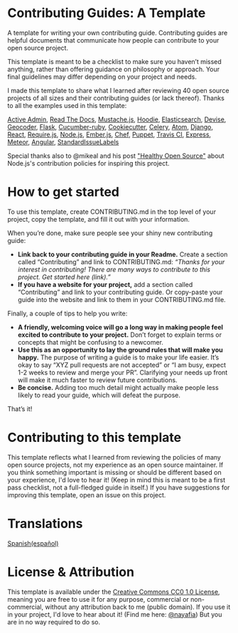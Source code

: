 # Contributing Guides: A Template

A template for writing your own contributing guide. Contributing guides are helpful documents that communicate how people can contribute to your open source project.

This template is meant to be a checklist to make sure you haven’t missed anything, rather than offering guidance on philosophy or approach. Your final guidelines may differ depending on your project and needs.

I made this template to share what I learned after reviewing 40 open source projects of all sizes and their contributing guides (or lack thereof). Thanks to all the examples used in this template:

[Active Admin](https://github.com/activeadmin/activeadmin/blob/master/CONTRIBUTING.md), [Read The Docs](http://read-the-docs.readthedocs.org/en/latest/contribute.html), [Mustache.js](https://github.com/janl/mustache.js/#contributing), [Hoodie](https://github.com/hoodiehq/hoodie/blob/master/CONTRIBUTING.md), [Elasticsearch](https://github.com/elastic/elasticsearch/blob/master/CONTRIBUTING.md), [Devise](https://github.com/plataformatec/devise/blob/master/CONTRIBUTING.md), [Geocoder](https://github.com/alexreisner/geocoder#contributing), [Flask](https://github.com/pallets/flask/blob/master/CONTRIBUTING.rst), [Cucumber-ruby](https://github.com/cucumber/cucumber-ruby/blob/master/CONTRIBUTING.md), [Cookiecutter](https://github.com/audreyr/cookiecutter/blob/master/CONTRIBUTING.rst), [Celery](https://github.com/celery/celery/blob/master/CONTRIBUTING.rst), [Atom](https://github.com/atom/atom/blob/master/CONTRIBUTING.md), [Django](https://github.com/django/django/blob/master/CONTRIBUTING.rst), [React](https://github.com/facebook/react/blob/master/CONTRIBUTING.md), [Require.js](https://requirejs.org/docs/contributing.html), [Node.js](https://github.com/nodejs/node/blob/master/CONTRIBUTING.md), [Ember.js](https://github.com/emberjs/ember.js/blob/master/CONTRIBUTING.md), [Chef](https://github.com/chef/chef/blob/master/CONTRIBUTING.md), [Puppet](https://github.com/puppetlabs/puppet/blob/master/CONTRIBUTING.md), [Travis CI](https://github.com/travis-ci/travis-ci/blob/master/CONTRIBUTING.md), [Express](https://github.com/expressjs/express/blob/master/Contributing.md), [Meteor](https://github.com/meteor/meteor/blob/devel/CONTRIBUTING.md), [Angular](https://github.com/angular/angular/blob/master/CONTRIBUTING.md), [StandardIssueLabels](https://github.com/wagenet/StandardIssueLabels#standardissuelabels)

Special thanks also to @mikeal and his post ["Healthy Open Source"](https://medium.com/the-javascript-collection/healthy-open-source-967fa8be7951) about Node.js's contribution policies for inspiring this project.

# How to get started
To use this template, create CONTRIBUTING.md in the top level of your project, copy the template, and fill it out with your information.

When you’re done, make sure people see your shiny new contributing guide:
* **Link back to your contributing guide in your Readme.** Create a section called “Contributing” and link to CONTRIBUTING.md: *“Thanks for your interest in contributing! There are many ways to contribute to this project. Get started here (link).”*
* **If you have a website for your project,** add a section called “Contributing” and link to your contributing guide. Or copy-paste your guide into the website and link to them in your CONTRIBUTING.md file.  

Finally, a couple of tips to help you write:
* **A friendly, welcoming voice will go a long way in making people feel excited to contribute to your project.** Don’t forget to explain terms or concepts that might be confusing to a newcomer.
* **Use this as an opportunity to lay the ground rules that will make you happy.** The purpose of writing a guide is to make your life easier. It’s okay to say “XYZ pull requests are not accepted” or “I am busy, expect 1-2 weeks to review and merge your PR”. Clarifying your needs up front will make it much faster to review future contributions.
* **Be concise.** Adding too much detail might actually make people less likely to read your guide, which will defeat the purpose.

That’s it!

# Contributing to this template
This template reflects what I learned from reviewing the policies of many open source projects, not my experience as an open source maintainer. If you think something important is missing or should be different based on your experience, I'd love to hear it! (Keep in mind this is meant to be a first pass checklist, not a full-fledged guide in itself.) If you have suggestions for improving this template, open an issue on this project.

# Translations  
[Spanish(español)](TRANSLATIONS/CONTRIBUTING-es.md)

# License & Attribution
This template is available under the [Creative Commons CC0 1.0 License](https://creativecommons.org/publicdomain/zero/1.0/), meaning you are free to use it for any purpose, commercial or non-commercial, without any attribution back to me (public domain). If you use it in your project, I'd love to hear about it! (Find me here: [@nayafia](https://twitter.com/nayafia)) But you are in no way required to do so.
